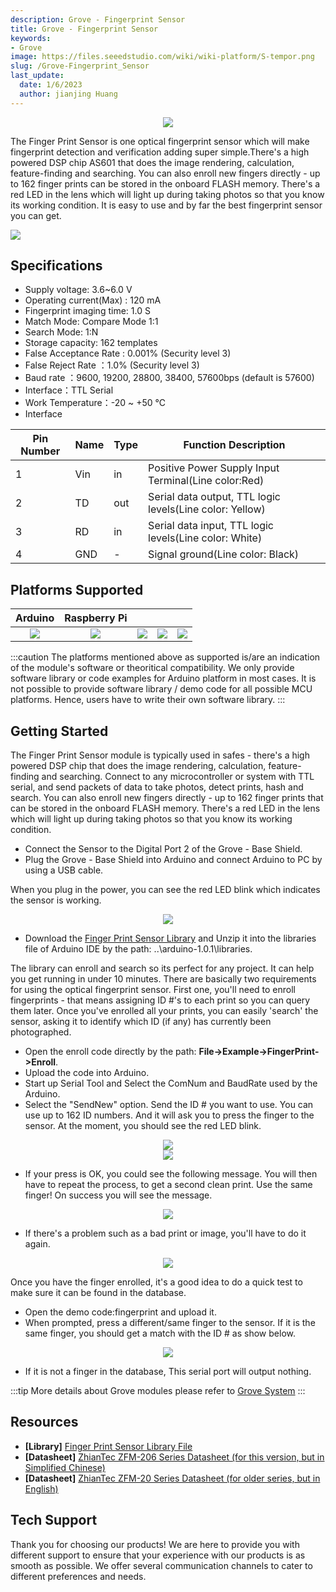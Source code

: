 ```yaml
---
description: Grove - Fingerprint Sensor
title: Grove - Fingerprint Sensor
keywords:
- Grove
image: https://files.seeedstudio.com/wiki/wiki-platform/S-tempor.png
slug: /Grove-Fingerprint_Sensor
last_update:
  date: 1/6/2023
  author: jianjing Huang
---
```


<div align="center"><img width={1000} src="https://files.seeedstudio.com/wiki/Grove-Fingerprint_Sensor/img/Print_Sensor.jpg" /></div>

The Finger Print Sensor is one optical fingerprint sensor which will make fingerprint detection and verification adding super simple.There's a high powered DSP chip AS601 that does the image rendering, calculation, feature-finding and searching. You can also enroll new fingers directly - up to 162 finger prints can be stored in the onboard FLASH memory. There's a red LED in the lens which will light up during taking photos so that you know its working condition. It is easy to use and by far the best fingerprint sensor you can get.

<p style={{textAlign: 'center'}}><a href="https://www.seeedstudio.com/Grove-Fingerprint-Sensor-p-1424.html" target="_blank"><img src="https://files.seeedstudio.com/wiki/common/Get_One_Now_Banner.png" /></a></p>

Specifications
-------------

- Supply voltage: 3.6~6.0 V
- Operating current(Max) : 120 mA
- Fingerprint imaging time: 1.0 S
- Match Mode: Compare Mode 1:1
- Search Mode: 1:N
- Storage capacity: 162 templates
- False Acceptance Rate : 0.001% (Security level 3)
- False Reject Rate ：1.0% (Security level 3)
- Baud rate ：9600, 19200, 28800, 38400, 57600bps (default is 57600)
- Interface：TTL Serial
- Work Temperature：-20 ~ +50 ℃
- Interface

| Pin Number | Name | Type | Function Description                                     |
|------------|------|------|----------------------------------------------------------|
| 1          | Vin  | in   | Positive Power Supply Input Terminal(Line color:Red)     |
| 2          | TD   | out  | Serial data output, TTL logic levels(Line color: Yellow) |
| 3          | RD   | in   | Serial data input, TTL logic levels(Line color: White)   |
| 4          | GND  | -    | Signal ground(Line color: Black)                         |

Platforms Supported
-------------------

| Arduino                                                                                             | Raspberry Pi                                                                                             |                                                                                                 |                                                                                                          |                                                                                                    |
|-----------------------------------------------------------------------------------------------------|----------------------------------------------------------------------------------------------------------|-------------------------------------------------------------------------------------------------|---------------------------------------------------------------------------------------------------|----------------------------------------------------------------------------------------------------|
|<div align="center"><img width={1000} src="https://files.seeedstudio.com/wiki/wiki_english/docs/images/arduino_logo.jpg" /></div>|<div align="center"><img width={1000} src="https://files.seeedstudio.com/wiki/wiki_english/docs/images/raspberry_pi_logo.jpg" /></div> | <div align="center"><img width={1000} src="https://files.seeedstudio.com/wiki/wiki_english/docs/images/bbg_logo_n.jpg" /></div>| <div align="center"><img width={1000} src="https://files.seeedstudio.com/wiki/wiki_english/docs/images/wio_logo_n.jpg" /></div>| <div align="center"><img width={1000} src="https://files.seeedstudio.com/wiki/wiki_english/docs/images/linkit_logo_n.jpg" /></div>|

:::caution
The platforms mentioned above as supported is/are an indication of the module's software or theoritical compatibility. We only provide software library or code examples for Arduino platform in most cases. It is not possible to provide software library / demo code for all possible MCU platforms. Hence, users have to write their own software library.
:::

Getting Started
-------------

The Finger Print Sensor module is typically used in safes - there's a high powered DSP chip that does the image rendering, calculation, feature-finding and searching. Connect to any microcontroller or system with TTL serial, and send packets of data to take photos, detect prints, hash and search. You can also enroll new fingers directly - up to 162 finger prints that can be stored in the onboard FLASH memory. There's a red LED in the lens which will light up during taking photos so that you know its working condition.

- Connect the Sensor to the Digital Port 2 of the Grove - Base Shield.
- Plug the Grove - Base Shield into Arduino and connect Arduino to PC by using a USB cable.

When you plug in the power, you can see the red LED blink which indicates the sensor is working.

<div align="center"><img width={1000} src="https://files.seeedstudio.com/wiki/Grove-Fingerprint_Sensor/img/FingerPrint_Sensor1.jpg" /></div>

- Download the [Finger Print Sensor Library](https://files.seeedstudio.com/wiki/Grove-Fingerprint_Sensor/res/Fingerprint_library.rar) and Unzip it into the libraries file of Arduino IDE by the path: ..\\arduino-1.0.1\\libraries.

The library can enroll and search so its perfect for any project. It can help you get running in under 10 minutes. There are basically two requirements for using the optical fingerprint sensor. First one, you'll need to enroll fingerprints - that means assigning ID \#'s to each print so you can query them later. Once you've enrolled all your prints, you can easily 'search' the sensor, asking it to identify which ID (if any) has currently been photographed.

- Open the enroll code directly by the path: **File->Example->FingerPrint->Enroll**.
- Upload the code into Arduino.
- Start up Serial Tool and Select the ComNum and BaudRate used by the Arduino.
- Select the "SendNew" option. Send the ID \# you want to use. You can use up to 162 ID numbers. And it will ask you to press the finger to the sensor. At the moment, you should see the red LED blink.

<div align="center"><img width={1000} src="https://files.seeedstudio.com/wiki/Grove-Fingerprint_Sensor/img/FingerPrint_Sensor3.jpg" /></div>

<div align="center"><img width={1000} src="https://files.seeedstudio.com/wiki/Grove-Fingerprint_Sensor/img/Finger1.jpg" /></div>

- If your press is OK, you could see the following message. You will then have to repeat the process, to get a second clean print. Use the same finger! On success you will see the message.

<div align="center"><img width={1000} src="https://files.seeedstudio.com/wiki/Grove-Fingerprint_Sensor/img/Finger2.jpg" /></div>

- If there's a problem such as a bad print or image, you'll have to do it again.

<div align="center"><img width={1000} src="https://files.seeedstudio.com/wiki/Grove-Fingerprint_Sensor/img/Finger_Print_Score_2.jpg" /></div>

Once you have the finger enrolled, it's a good idea to do a quick test to make sure it can be found in the database.

- Open the demo code:fingerprint and upload it.
- When prompted, press a different/same finger to the sensor. If it is the same finger, you should get a match with the ID \# as show below.

<div align="center"><img width={1000} src="https://files.seeedstudio.com/wiki/Grove-Fingerprint_Sensor/img/Finger_Print_Score_3.jpg" /></div>

- If it is not a finger in the database, This serial port will output nothing.

:::tip
More details about Grove modules please refer to [Grove System](https://wiki.seeedstudio.com/Grove_System/)
:::

Resources
--------

- **[Library]** [Finger Print Sensor Library File](https://files.seeedstudio.com/wiki/Grove-Fingerprint_Sensor/res/Fingerprint_library.rar)
- **[Datasheet]** [ZhianTec ZFM-206 Series Datasheet (for this version, but in Simplified Chinese)](https://files.seeedstudio.com/wiki/Grove-Fingerprint_Sensor/res/ZFM206用户手册V2.1.pdf)
- **[Datasheet]** [ZhianTec ZFM-20 Series Datasheet (for older series, but in English)](https://files.seeedstudio.com/wiki/Grove-Fingerprint_Sensor/res/ZFM-user-manualV15.pdf)

<!-- This Markdown file was created from https://www.seeedstudio.com/wiki/Grove_-_Fingerprint_Sensor -->

## Tech Support

Thank you for choosing our products! We are here to provide you with different support to ensure that your experience with our products is as smooth as possible. We offer several communication channels to cater to different preferences and needs.

<div class="button_tech_support_container">
<a href="https://forum.seeedstudio.com/" class="button_forum"></a> 
<a href="https://www.seeedstudio.com/contacts" class="button_email"></a>
</div>

<div class="button_tech_support_container">
<a href="https://discord.gg/eWkprNDMU7" class="button_discord"></a> 
<a href="https://github.com/Seeed-Studio/wiki-documents/discussions/69" class="button_discussion"></a>
</div>

